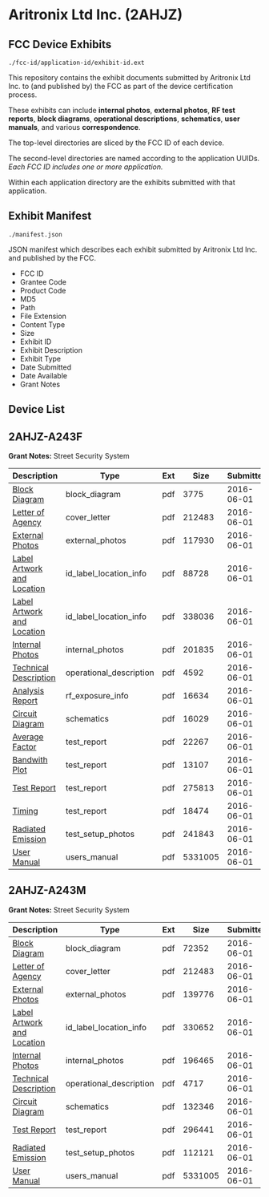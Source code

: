 # Aritronix Ltd Inc. (2AHJZ)
## FCC Device Exhibits

```
./fcc-id/application-id/exhibit-id.ext
```

This repository contains the exhibit documents submitted by Aritronix Ltd Inc. to (and published by) the FCC as part of the device certification process.

These exhibits can include **internal photos**, **external photos**, **RF test reports**, **block diagrams**, **operational descriptions**, **schematics**, **user manuals**, and various **correspondence**.

The top-level directories are sliced by the FCC ID of each device.

The second-level directories are named according to the application UUIDs. *Each FCC ID includes one or more application.*

Within each application directory are the exhibits submitted with that application. 

## Exhibit Manifest

```
./manifest.json
```

JSON manifest which describes each exhibit submitted by Aritronix Ltd Inc. and published by the FCC.

- FCC ID
- Grantee Code
- Product Code
- MD5
- Path
- File Extension
- Content Type
- Size
- Exhibit ID
- Exhibit Description
- Exhibit Type
- Date Submitted
- Date Available
- Grant Notes

## Device List
## 2AHJZ-A243F
**Grant Notes:** Street Security System

| Description | Type | Ext | Size | Submitted | Available |
| ----------- | ---- | --- | ---- | --------- | --------- |
| [Block Diagram](2AHJZ-A243F/3ac52c7625cd34390835320d69004dd0/3012346.pdf) | block_diagram | pdf | 3775 | 2016-06-01 | 2016-06-01 |
| [Letter of Agency](2AHJZ-A243F/3ac52c7625cd34390835320d69004dd0/3012343.pdf) | cover_letter | pdf | 212483 | 2016-06-01 | 2016-06-01 |
| [External Photos](2AHJZ-A243F/3ac52c7625cd34390835320d69004dd0/3012353.pdf) | external_photos | pdf | 117930 | 2016-06-01 | 2016-06-01 |
| [Label Artwork and Location](2AHJZ-A243F/3ac52c7625cd34390835320d69004dd0/3012356.pdf) | id_label_location_info | pdf | 88728 | 2016-06-01 | 2016-06-01 |
| [Label Artwork and Location](2AHJZ-A243F/3ac52c7625cd34390835320d69004dd0/3012357.pdf) | id_label_location_info | pdf | 338036 | 2016-06-01 | 2016-06-01 |
| [Internal Photos](2AHJZ-A243F/3ac52c7625cd34390835320d69004dd0/3012354.pdf) | internal_photos | pdf | 201835 | 2016-06-01 | 2016-06-01 |
| [Technical Description](2AHJZ-A243F/3ac52c7625cd34390835320d69004dd0/3012345.pdf) | operational_description | pdf | 4592 | 2016-06-01 | 2016-06-01 |
| [Analysis Report](2AHJZ-A243F/3ac52c7625cd34390835320d69004dd0/3012355.pdf) | rf_exposure_info | pdf | 16634 | 2016-06-01 | 2016-06-01 |
| [Circuit Diagram](2AHJZ-A243F/3ac52c7625cd34390835320d69004dd0/3012347.pdf) | schematics | pdf | 16029 | 2016-06-01 | 2016-06-01 |
| [Average Factor](2AHJZ-A243F/3ac52c7625cd34390835320d69004dd0/3012348.pdf) | test_report | pdf | 22267 | 2016-06-01 | 2016-06-01 |
| [Bandwith Plot](2AHJZ-A243F/3ac52c7625cd34390835320d69004dd0/3012349.pdf) | test_report | pdf | 13107 | 2016-06-01 | 2016-06-01 |
| [Test Report](2AHJZ-A243F/3ac52c7625cd34390835320d69004dd0/3012350.pdf) | test_report | pdf | 275813 | 2016-06-01 | 2016-06-01 |
| [Timing](2AHJZ-A243F/3ac52c7625cd34390835320d69004dd0/3012351.pdf) | test_report | pdf | 18474 | 2016-06-01 | 2016-06-01 |
| [Radiated Emission](2AHJZ-A243F/3ac52c7625cd34390835320d69004dd0/3012352.pdf) | test_setup_photos | pdf | 241843 | 2016-06-01 | 2016-06-01 |
| [User Manual](2AHJZ-A243F/3ac52c7625cd34390835320d69004dd0/3012344.pdf) | users_manual | pdf | 5331005 | 2016-06-01 | 2016-06-01 |
## 2AHJZ-A243M
**Grant Notes:** Street Security System

| Description | Type | Ext | Size | Submitted | Available |
| ----------- | ---- | --- | ---- | --------- | --------- |
| [Block Diagram](2AHJZ-A243M/74553d1ef265c2022c19461c2d77fd28/3012375.pdf) | block_diagram | pdf | 72352 | 2016-06-01 | 2016-06-01 |
| [Letter of Agency](2AHJZ-A243M/74553d1ef265c2022c19461c2d77fd28/3012343.pdf) | cover_letter | pdf | 212483 | 2016-06-01 | 2016-06-01 |
| [External Photos](2AHJZ-A243M/74553d1ef265c2022c19461c2d77fd28/3012379.pdf) | external_photos | pdf | 139776 | 2016-06-01 | 2016-06-01 |
| [Label Artwork and Location](2AHJZ-A243M/74553d1ef265c2022c19461c2d77fd28/3012380.pdf) | id_label_location_info | pdf | 330652 | 2016-06-01 | 2016-06-01 |
| [Internal Photos](2AHJZ-A243M/74553d1ef265c2022c19461c2d77fd28/3012381.pdf) | internal_photos | pdf | 196465 | 2016-06-01 | 2016-06-01 |
| [Technical Description](2AHJZ-A243M/74553d1ef265c2022c19461c2d77fd28/3012374.pdf) | operational_description | pdf | 4717 | 2016-06-01 | 2016-06-01 |
| [Circuit Diagram](2AHJZ-A243M/74553d1ef265c2022c19461c2d77fd28/3012376.pdf) | schematics | pdf | 132346 | 2016-06-01 | 2016-06-01 |
| [Test Report](2AHJZ-A243M/74553d1ef265c2022c19461c2d77fd28/3012377.pdf) | test_report | pdf | 296441 | 2016-06-01 | 2016-06-01 |
| [Radiated Emission](2AHJZ-A243M/74553d1ef265c2022c19461c2d77fd28/3012378.pdf) | test_setup_photos | pdf | 112121 | 2016-06-01 | 2016-06-01 |
| [User Manual](2AHJZ-A243M/74553d1ef265c2022c19461c2d77fd28/3012344.pdf) | users_manual | pdf | 5331005 | 2016-06-01 | 2016-06-01 |
